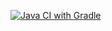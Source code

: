 [![Java CI with Gradle](https://github.com/diviniki/Java_Selenide_QA_task1/actions/workflows/main.yml/badge.svg)](https://github.com/diviniki/Java_Selenide_QA_task1/actions/workflows/main.yml)
